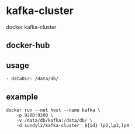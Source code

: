 # kafka-cluster
docker kafka-cluster

## docker-hub

## usage
	- dataDir: /data/db/

## example
```
docker run --net host --name kafka \
	-p 9200:9200 \
	-v /data/db/kafka:/data/db/ \
	-d sundyli/kafka-cluster  ${id} lp2,lp3,lp4 
```